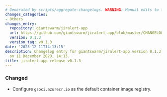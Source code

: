 ```yaml
---
# Generated by scripts/aggregate-changelogs. WARNING: Manual edits to this files will be overwritten.
changes_categories:
- Others
changes_entry:
  repository: giantswarm/jiralert-app
  url: https://github.com/giantswarm/jiralert-app/blob/master/CHANGELOG.md#013---2023-12-11
  version: 0.1.3
  version_tag: v0.1.3
date: '2023-12-11T14:13:15'
description: Changelog entry for giantswarm/jiralert-app version 0.1.3, published
  on 11 December 2023, 14:13.
title: jiralert-app release v0.1.3
---
```


### Changed
- Configure `gsoci.azurecr.io` as the default container image registry.
